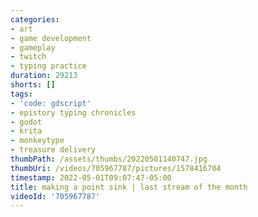 ```yaml
---
categories:
- art
- game development
- gameplay
- twitch
- typing practice
duration: 29213
shorts: []
tags:
- 'code: gdscript'
- epistory typing chronicles
- godot
- krita
- monkeytype
- treasure delivery
thumbPath: /assets/thumbs/20220501140747.jpg
thumbUri: /videos/705967787/pictures/1578416704
timestamp: 2022-05-01T09:07:47-05:00
title: making a point sink | last stream of the month
videoId: '705967787'
---
```

